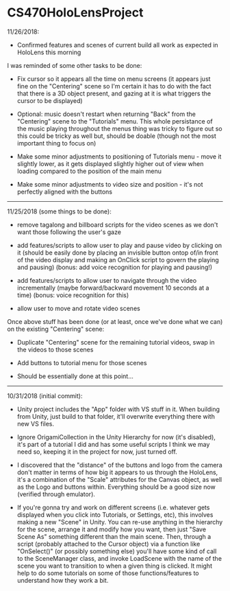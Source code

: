 # CS470HoloLensProject



11/26/2018:

- Confirmed features and scenes of current build all work as expected in HoloLens this morning

 I was reminded of some other tasks to be done:
- Fix cursor so it appears all the time on menu screens (it appears just fine on the "Centering" scene so I'm certain it has to do with the fact that there is a 3D object present, and gazing at it is what triggers the cursor to be displayed)

- Optional: music doesn't restart when returning "Back" from the "Centering" scene to the "Tutorials" menu.  This whole persistance of the music playing throughout the menus thing was tricky to figure out so this could be tricky as well but, should be doable (though not the most important thing to focus on)

- Make some minor adjustments to positioning of Tutorials menu - move it slightly lower, as it gets displayed slightly higher out of view when loading compared to the position of the main menu
- Make some minor adjustments to video size and position - it's not perfectly aligned with the buttons



_________________________________________________________

11/25/2018 (some things to be done):
- remove tagalong and billboard scripts for the video scenes as we don't want those following the user's gaze

- add features/scripts to allow user to play and pause video by clicking on it (should be easily done by placing an invisible button ontop of/in front of the video display and making an OnClick script to govern the playing and pausing) (bonus: add voice recognition for playing and pausing!)

- add features/scripts to allow user to navigate through the video incrementally (maybe forward/backward movement 10 seconds at a time) (bonus: voice recognition for this)

- allow user to move and rotate video scenes



Once above stuff has been done (or at least, once we've done what we can) on the existing "Centering" scene:

- Duplicate "Centering" scene for the remaining tutorial videos, swap in the videos to those scenes

- Add buttons to tutorial menu for those scenes

- Should be essentially done at this point...


_________________________________________________________



10/31/2018 (initial commit):

- Unity project includes the "App" folder with VS stuff in it.  When building from Unity, just build to that folder, it'll overwrite everything there with new VS files.


- Ignore OrigamiCollection in the Unity Hierarchy for now (it's disabled), it's part of a tutorial I did and has some useful scripts I think we may need so, keeping it in the project for now, just turned off.


- I discovered that the "distance" of the buttons and logo from the camera don't matter in terms of how big it appears to us through the HoloLens, it's a combination of the "Scale" attributes for the Canvas object, as well as the Logo and buttons within.  Everything should be a good size now (verified through emulator).


- If you're gonna try and work on different screens (i.e. whatever gets displayed when you click into Tutorials, or Settings, etc), this involves making a new "Scene" in Unity.  You can re-use anything in the hierarchy for the scene, arrange it and modify how you want, then just "Save Scene As" something different than the main scene.  Then, through a script (probably attached to the Cursor object) via a function like "OnSelect()" (or possibly something else) you'll have some kind of call to the SceneManager class, and invoke LoadScene with the name of the scene you want to transition to when a given thing is clicked.  It might help to do some tutorials on some of those functions/features to understand how they work a bit.